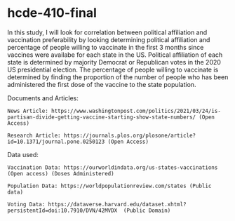 # hcde-410-final

In this study, I will look for correlation between political affiliation and vaccination preferability by looking determining political affiliation and percentage of people willing to vaccinate in the first 3 months since vaccines were availabe for each state in the US. Political affiliation of each state is determined by majority Democrat or Republican votes in the 2020 US presidential election. The percentage of people willing to vaccinate is determined by finding the proportion of the number of people who has been administered the first dose of the vaccine to the state population. 

Documents and Articles:

    News Article: https://www.washingtonpost.com/politics/2021/03/24/is-partisan-divide-getting-vaccine-starting-show-state-numbers/ (Open Access)
 
    Research Article: https://journals.plos.org/plosone/article?id=10.1371/journal.pone.0250123 (Open Access)

Data used:

    Vaccination Data: https://ourworldindata.org/us-states-vaccinations (Open access) (Doses Administered)

    Population Data: https://worldpopulationreview.com/states (Public data)

    Voting Data: https://dataverse.harvard.edu/dataset.xhtml?persistentId=doi:10.7910/DVN/42MVDX  (Public Domain)